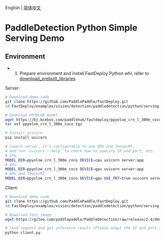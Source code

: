 English | [简体中文](README_CN.md)

# PaddleDetection Python Simple Serving Demo


## Environment

- 1. Prepare environment and install FastDeploy Python whl, refer to [download_prebuilt_libraries](../../../../../../docs/en/build_and_install/download_prebuilt_libraries.md)

Server:
```bash
# Download demo code
git clone https://github.com/PaddlePaddle/FastDeploy.git
cd FastDeploy/examples/vision/detection/paddledetection/python/serving

# Download PPYOLOE model
wget https://bj.bcebos.com/paddlehub/fastdeploy/ppyoloe_crn_l_300e_coco.tgz
tar xvf ppyoloe_crn_l_300e_coco.tgz

# Install uvicorn
pip install uvicorn

# Launch server, it's configurable to use GPU and TensorRT,
# and run 'uvicorn --help' to check how to specify IP and port, etc.
# CPU
MODEL_DIR=ppyoloe_crn_l_300e_coco DEVICE=cpu uvicorn server:app
# GPU
MODEL_DIR=ppyoloe_crn_l_300e_coco DEVICE=gpu uvicorn server:app
# GPU and TensorRT
MODEL_DIR=ppyoloe_crn_l_300e_coco DEVICE=gpu USE_TRT=true uvicorn server:app
```

Client:
```bash
# Download demo code
git clone https://github.com/PaddlePaddle/FastDeploy.git
cd FastDeploy/examples/vision/detection/paddledetection/python/serving

# Download test image
wget https://gitee.com/paddlepaddle/PaddleDetection/raw/release/2.4/demo/000000014439.jpg

# Send request and get inference result (Please adapt the IP and port if necessary)
python client.py
```
